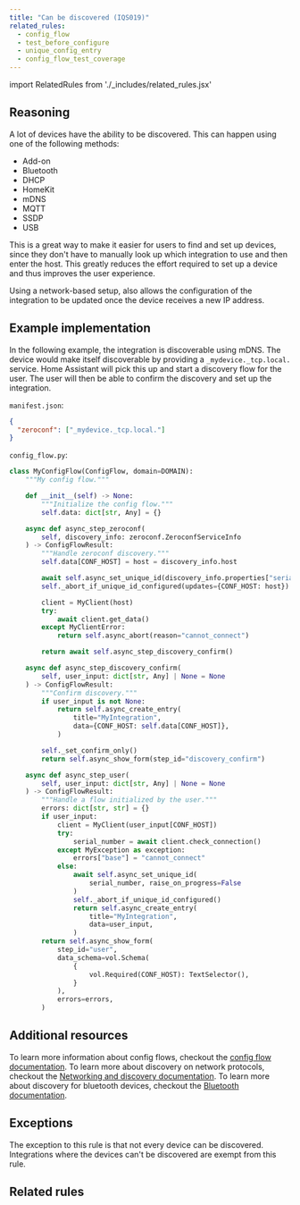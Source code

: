 ```yaml
---
title: "Can be discovered (IQS019)"
related_rules:
  - config_flow
  - test_before_configure
  - unique_config_entry
  - config_flow_test_coverage
---
```

import RelatedRules from './_includes/related_rules.jsx'

## Reasoning

A lot of devices have the ability to be discovered.
This can happen using one of the following methods:
- Add-on
- Bluetooth
- DHCP
- HomeKit
- mDNS
- MQTT
- SSDP
- USB

This is a great way to make it easier for users to find and set up devices, since they don't have to manually look up which integration to use and then enter the host.
This greatly reduces the effort required to set up a device and thus improves the user experience.

Using a network-based setup, also allows the configuration of the integration to be updated once the device receives a new IP address.

## Example implementation

In the following example, the integration is discoverable using mDNS.
The device would make itself discoverable by providing a `_mydevice._tcp.local.` service.
Home Assistant will pick this up and start a discovery flow for the user.
The user will then be able to confirm the discovery and set up the integration.

`manifest.json`:
```json {2} showLineNumbers
{
  "zeroconf": ["_mydevice._tcp.local."]
}
```

`config_flow.py`:
```python {8-23,25-36} showLineNumbers
class MyConfigFlow(ConfigFlow, domain=DOMAIN):
    """My config flow."""

    def __init__(self) -> None:
        """Initialize the config flow."""
        self.data: dict[str, Any] = {}

    async def async_step_zeroconf(
        self, discovery_info: zeroconf.ZeroconfServiceInfo
    ) -> ConfigFlowResult:
        """Handle zeroconf discovery."""
        self.data[CONF_HOST] = host = discovery_info.host

        await self.async_set_unique_id(discovery_info.properties["serialno"])
        self._abort_if_unique_id_configured(updates={CONF_HOST: host})

        client = MyClient(host)
        try:
            await client.get_data()
        except MyClientError:
            return self.async_abort(reason="cannot_connect")

        return await self.async_step_discovery_confirm()

    async def async_step_discovery_confirm(
        self, user_input: dict[str, Any] | None = None
    ) -> ConfigFlowResult:
        """Confirm discovery."""
        if user_input is not None:
            return self.async_create_entry(
                title="MyIntegration",
                data={CONF_HOST: self.data[CONF_HOST]},
            )

        self._set_confirm_only()
        return self.async_show_form(step_id="discovery_confirm")

    async def async_step_user(
        self, user_input: dict[str, Any] | None = None
    ) -> ConfigFlowResult:
        """Handle a flow initialized by the user."""
        errors: dict[str, str] = {}
        if user_input:
            client = MyClient(user_input[CONF_HOST])
            try:
                serial_number = await client.check_connection()
            except MyException as exception:
                errors["base"] = "cannot_connect"
            else:
                await self.async_set_unique_id(
                    serial_number, raise_on_progress=False
                )
                self._abort_if_unique_id_configured()
                return self.async_create_entry(
                    title="MyIntegration",
                    data=user_input,
                )
        return self.async_show_form(
            step_id="user",
            data_schema=vol.Schema(
                {
                    vol.Required(CONF_HOST): TextSelector(),
                }
            ),
            errors=errors,
        )
```

## Additional resources

To learn more information about config flows, checkout the [config flow documentation](../../../config_entries_config_flow_handler).
To learn more about discovery on network protocols, checkout the [Networking and discovery documentation](../../../network_discovery).
To learn more about discovery for bluetooth devices, checkout the [Bluetooth documentation](../../../bluetooth).

## Exceptions

The exception to this rule is that not every device can be discovered.
Integrations where the devices can't be discovered are exempt from this rule.

## Related rules

<RelatedRules relatedRules={frontMatter.related_rules}></RelatedRules>